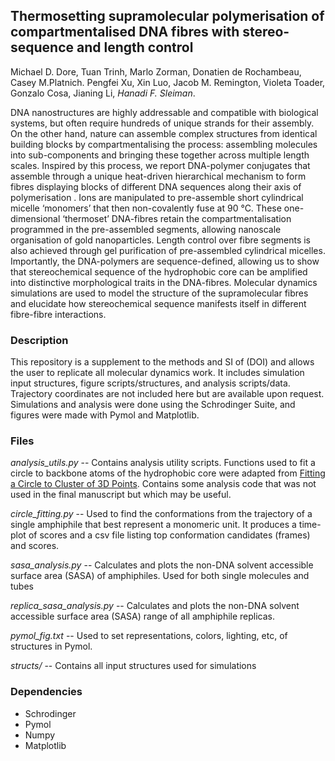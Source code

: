 ## Thermosetting supramolecular polymerisation of compartmentalised DNA fibres with stereo-sequence and length control
Michael D. Dore, Tuan Trinh, Marlo Zorman, Donatien de Rochambeau, Casey M.Platnich. Pengfei Xu, Xin Luo, Jacob M. Remington, Violeta Toader, Gonzalo Cosa, Jianing Li, *Hanadi F. Sleiman*.

DNA nanostructures are highly addressable and compatible with biological systems, but often require hundreds of unique strands for their assembly. On the other hand, nature can assemble complex structures from identical building blocks by compartmentalising the process: assembling molecules into sub-components and bringing these together across multiple length scales. Inspired by this process, we report DNA-polymer conjugates that assemble through a unique heat-driven hierarchical mechanism to form fibres displaying blocks of different DNA sequences along their axis of polymerisation . Ions are manipulated to pre-assemble short cylindrical micelle ‘monomers’ that then non-covalently fuse at 90 °C. These one-dimensional ‘thermoset’ DNA-fibres retain the compartmentalisation programmed in the pre-assembled segments, allowing nanoscale organisation of gold nanoparticles. Length control over fibre segments is also achieved through gel purification of pre-assembled cylindrical micelles. Importantly, the DNA-polymers are sequence-defined, allowing us to show that stereochemical sequence of the hydrophobic core can be amplified into distinctive morphological traits in the DNA-fibres. Molecular dynamics simulations are used to model the structure of the supramolecular fibres and elucidate how stereochemical sequence manifests itself in different fibre-fibre interactions.


### Description
This repository is a supplement to the methods and SI of (DOI) and allows the user to replicate all molecular dynamics work. It includes simulation input structures, figure scripts/structures, and analysis scripts/data. Trajectory coordinates are not included here but are available upon request. Simulations and analysis were done using the Schrodinger Suite, and figures were made with Pymol and Matplotlib.

### Files
*analysis_utils.py* -- Contains analysis utility scripts. Functions used to fit a circle to backbone atoms of the hydrophobic core were adapted from [Fitting a Circle to Cluster of 3D Points](https://meshlogic.github.io/posts/jupyter/curve-fitting/fitting-a-circle-to-cluster-of-3d-points/). Contains some analysis code that was not used in the final manuscript but which may be useful.

*circle_fitting.py* -- Used to find the conformations from the trajectory of a single amphiphile that best represent a monomeric unit. It produces a time-plot of scores and a csv file listing top conformation candidates (frames) and scores.

*sasa_analysis.py* -- Calculates and plots the non-DNA solvent accessible surface area (SASA) of amphiphiles. Used for both single molecules and tubes

*replica_sasa_analysis.py* -- Calculates and plots the non-DNA solvent accessible surface area (SASA) range of all amphiphile replicas.

*pymol_fig.txt* -- Used to set representations, colors, lighting, etc, of structures in Pymol.

*structs/* -- Contains all input structures used for simulations

### Dependencies
* Schrodinger
* Pymol
* Numpy
* Matplotlib
